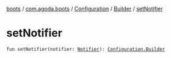 [boots](../../../index.md) / [com.agoda.boots](../../index.md) / [Configuration](../index.md) / [Builder](index.md) / [setNotifier](./set-notifier.md)

# setNotifier

`fun setNotifier(notifier: `[`Notifier`](../../-notifier/index.md)`): `[`Configuration.Builder`](index.md)